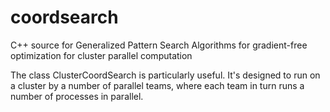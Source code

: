 # coordsearch
C++ source for Generalized Pattern Search Algorithms for gradient-free optimization for cluster parallel computation

The class ClusterCoordSearch is particularly useful. It's designed to run on a cluster by a number of parallel teams, where each team in turn runs a number of processes in parallel. 
